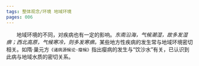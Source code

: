 ```yaml
---
tags: 整体观念/环境 地域环境
pages: 006
---
```

&emsp;&emsp;地域环境的不同，对疾病也有一定的影响。<dfn>东南沿海，气候潮湿，故多发湿痹；西北高原，气候寒冷，则多发寒痹。</dfn>某些地方性疾病的发生常与地域环境密切相关。如隋·巢元方`《诸病源候论·瘿候》`指出瘿病的发生与“饮沙水”有关，已认识到此病与地域水质的密切关系。